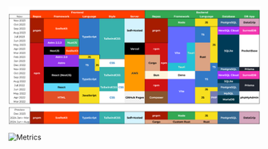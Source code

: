 ![My Roadmap](./assets/roadmap.png)

![Metrics](https://beta-metrics.lecoq.io/miguelgargallo?template=classic&isocalendar=1&languages=1&lines=1&habits=1&notable=1&repositories=1&base=header%2C%20activity%2C%20community%2C%20repositories%2C%20metadata&base.indepth=false&base.hireable=false&base.skip=false&repositories.batch=100&repositories.forks=false&repositories.affiliations=owner&isocalendar=false&isocalendar.duration=full-year&languages=false&languages.ignored=java%2C%20ruby%2C%20Go%2C%20html%2C%20css%2C%20mdx%2C%20md%2C%20txt&languages.limit=8&languages.threshold=0%25&languages.other=false&languages.colors=javascript%3A%23F7DF1E%2C%20typescript%3A%233178C6%2C%20python%3A%23007396%2C%20csharp%3A%23178600%2C%20rust%3A%23000000%2C%20swift%3A%23FA7343%2C%20cpp%3A%2300599C%2C%20svelte%3A%23FF3E00%2C%20tsx%3A%2361DAFB&languages.aliases=javascript%3A.js%2C%20typescript%3A.ts%2C%20python%3A.py%2C%20csharp%3Al.cs%2C%20rust%3A.rs%2C%20swift%3A.swift%2C%20cpp%3A.cpp%2C%20svelte%3A.svelte%2C%20tsx%3A.tsx&languages.sections=most-used%2C%20recently-used&languages.details=bytes-size%2C%20percentage&languages.indepth=false&languages.analysis.timeout=15&languages.analysis.timeout.repositories=7.5&languages.categories=markup%2C%20programming&languages.recent.categories=markup%2C%20programming&languages.recent.load=2000&languages.recent.days=40&lines=false&lines.sections=base&lines.repositories.limit=10&lines.history.limit=1&lines.delay=0&habits=false&habits.from=200&habits.days=14&habits.facts=true&habits.charts=false&habits.charts.type=classic&habits.trim=false&habits.languages.limit=8&habits.languages.threshold=0%25&repositories=false&repositories.pinned=0&repositories.starred=6&repositories.random=0&repositories.order=featured%2C%20pinned%2C%20starred%2C%20random&notable=false&notable.filter=stars%3A%3E9&notable.from=user&notable.repositories=true&notable.indepth=false&notable.types=commit&notable.self=false&config.timezone=Europe%2FBerlin)
